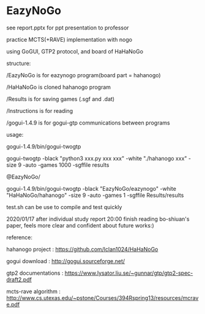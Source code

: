 # EazyNoGo

see report.pptx for ppt presentation to professor

practice MCTS(+RAVE) implementation with nogo

using GoGUI, GTP2 protocol, and board of HaHaNoGo



structure:

/EazyNoGo is for eazynogo program(board part = hahanogo)

/HaHaNoGo is cloned hahanogo program

/Results is for saving games (.sgf and .dat)

/Instructions is for reading

/gogui-1.4.9 is for gogui-gtp communications between programs



usage:

gogui-1.4.9/bin/gogui-twogtp

gogui-twogtp -black "python3 xxx.py xxx xxx" -white "./hahanogo xxx" -size 9 -auto -games 1000 -sgffile results


@EazyNoGo/

gogui-1.4.9/bin/gogui-twogtp -black "EazyNoGo/eazynogo" -white "HaHaNoGo/hahanogo" -size 9 -auto -games 1 -sgffile Results/results

test.sh can be use to compile and test quickly

2020/01/17 after individual study report
20:00 finish reading bo-shiuan's paper, feels more clear and confident about future works:)

reference:

hahanogo project : https://github.com/lclan1024/HaHaNoGo

gogui download : http://gogui.sourceforge.net/

gtp2 documentations : https://www.lysator.liu.se/~gunnar/gtp/gtp2-spec-draft2.pdf

mcts-rave algorithm : http://www.cs.utexas.edu/~pstone/Courses/394Rspring13/resources/mcrave.pdf
